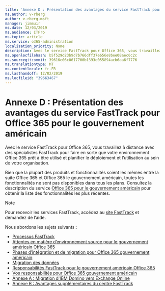 ```yaml
---
title: 'Annexe D : Présentation des avantages du service FastTrack pour Office 365 pour le gouvernement américain'
ms.author: v-rberg
author: v-rberg-msft
manager: jimmuir
ms.date: 12/03/2019
ms.audience: ITPro
ms.topic: article
ms.service: o365-administration
localization_priority: None
description: Avec le service FastTrack pour Office 365, vous travaillez à distance avec des spécialistes FastTrack pour faire en sorte que votre environnement Office 365 prêt à être utilisé et planifier le déploiement et l’utilisation au sein de votre organisation.
ms.openlocfilehash: b5f529d23b9d7b766dff37e656e8bee08aec0c2c
ms.sourcegitcommit: 39616c06c0617700b1393e055894acb6aa6f7776
ms.translationtype: MT
ms.contentlocale: fr-FR
ms.lasthandoff: 12/02/2019
ms.locfileid: "39663467"
---
```

# <a name="appendix-d---fasttrack-center-benefit-overview-for-office-365-us-government"></a>Annexe D : Présentation des avantages du service FastTrack pour Office 365 pour le gouvernement américain

Avec le service FastTrack pour Office 365, vous travaillez à distance avec des spécialistes FastTrack pour faire en sorte que votre environnement Office 365 prêt à être utilisé et planifier le déploiement et l’utilisation au sein de votre organisation. 
  
Bien que la plupart des produits et fonctionnalités soient les mêmes entre la suite Office 365 et Office 365 le gouvernement américain, toutes les fonctionnalités ne sont pas disponibles dans tous les plans. Consultez la description du service [Office 365 pour le gouvernement américain](https://aka.ms/aboutgovcloud) pour obtenir la liste des fonctionnalités les plus récentes.

> [!NOTE]
> Pour recevoir les services FastTrack, accédez au [site FastTrack](https://go.microsoft.com/fwlink/?linkid=780698) et demandez de l’aide.  

Nous abordons les sujets suivants :
- [Processus FastTrack](O365-fasttrack-process.md) 
- [Attentes en matière d’environnement source pour le gouvernement américain Office 365](US-Gov-appendix-source-environment-expectations.md)   
- [Phases d’intégration et de migration pour Office 365 gouvernement américain](US-Gov-appendix-onboarding-and-migration.md)
- [Migration des données](O365-data-migration.md)    
- [Responsabilités FastTrack pour le gouvernement américain Office 365](US-Gov-appendix-fasttrack-responsibilities.md)   
- [Vos responsabilités pour Office 365 gouvernement américain](US-Gov-appendix-your-responsibilities.md) 
- [Annexe A : Migration d'IBM Domino vers Exchange Online](O365-from-ibm-domino-to-exchange-online.md)   
- [Annexe B : Avantages supplémentaires du centre FastTrack](O365-fasttrack-additional-benefits.md)


